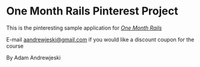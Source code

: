 # One Month Rails Pinterest Project

This is the pinteresting sample application for [*One Month Rails*](http://onemonthrails.com)

E-mail aandrewjeski@gmail.com if you would like a discount coupon for the course

By Adam Andrewjeski
